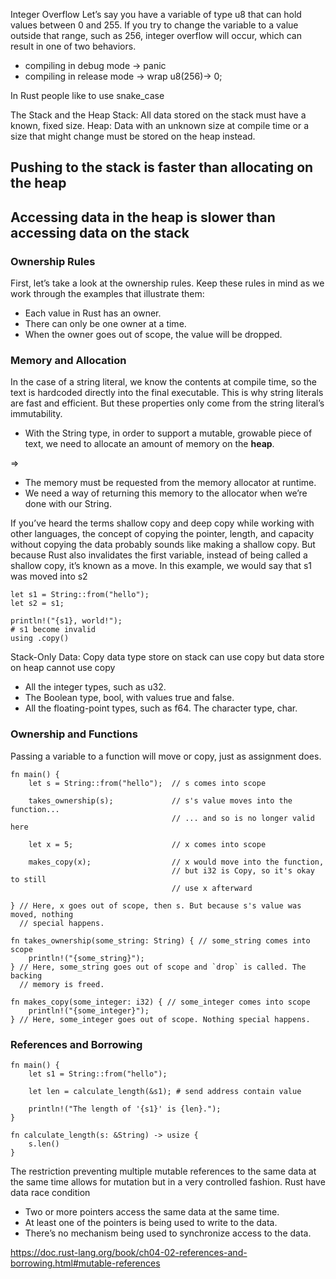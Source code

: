 Integer Overflow
Let’s say you have a variable of type u8 that can hold values between 0 and 255. If you try to change the variable to a value outside that range, such as 256, integer overflow will occur, which can result in one of two behaviors. 

- compiling in debug mode -> panic 
- compiling in release mode -> wrap u8(256)-> 0;

In Rust people like to use snake_case 


The Stack and the Heap
Stack:  All data stored on the stack must have a known, fixed size.
Heap:  Data with an unknown size at compile time or a size that might change must be stored on the heap instead.
## Pushing to the stack is faster than allocating on the heap
## Accessing data in the heap is slower than accessing data on the stack


### Ownership Rules
First, let’s take a look at the ownership rules. Keep these rules in mind as we work through the examples that illustrate them:

- Each value in Rust has an owner.
- There can only be one owner at a time.
- When the owner goes out of scope, the value will be dropped.

### Memory and Allocation
In the case of a string literal, we know the contents at compile time, so the text is hardcoded directly into the final executable. This is why string literals are fast and efficient. But these properties only come from the string literal’s immutability.
- With the String type, in order to support a mutable, growable piece of text, we need to allocate an amount of memory on the __heap__.

=> 
- The memory must be requested from the memory allocator at runtime.
- We need a way of returning this memory to the allocator when we’re done with our String.

If you’ve heard the terms shallow copy and deep copy while working with other languages, the concept of copying the pointer, length, and capacity without copying the data probably sounds like making a shallow copy. But because Rust also invalidates the first variable, instead of being called a shallow copy, it’s known as a move. In this example, we would say that s1 was moved into s2

```
let s1 = String::from("hello");
let s2 = s1;

println!("{s1}, world!");
# s1 become invalid
using .copy()

```
Stack-Only Data: Copy 
data type store on stack can use copy but data store on heap cannot use copy 

- All the integer types, such as u32.
- The Boolean type, bool, with values true and false.
- All the floating-point types, such as f64.
The character type, char.

### Ownership and Functions
Passing a variable to a function will move or copy, just as assignment does.
```
fn main() {
    let s = String::from("hello");  // s comes into scope

    takes_ownership(s);             // s's value moves into the function...
                                    // ... and so is no longer valid here

    let x = 5;                      // x comes into scope

    makes_copy(x);                  // x would move into the function,
                                    // but i32 is Copy, so it's okay to still
                                    // use x afterward

} // Here, x goes out of scope, then s. But because s's value was moved, nothing
  // special happens.

fn takes_ownership(some_string: String) { // some_string comes into scope
    println!("{some_string}");
} // Here, some_string goes out of scope and `drop` is called. The backing
  // memory is freed.

fn makes_copy(some_integer: i32) { // some_integer comes into scope
    println!("{some_integer}");
} // Here, some_integer goes out of scope. Nothing special happens.
```
### References and Borrowing
```
fn main() {
    let s1 = String::from("hello");

    let len = calculate_length(&s1); # send address contain value

    println!("The length of '{s1}' is {len}.");
}

fn calculate_length(s: &String) -> usize {
    s.len()
}
```

The restriction preventing multiple mutable references to the same data at the same time allows for mutation but in a very controlled fashion.
Rust have data race condition 
- Two or more pointers access the same data at the same time.
- At least one of the pointers is being used to write to the data.
- There’s no mechanism being used to synchronize access to the data.

https://doc.rust-lang.org/book/ch04-02-references-and-borrowing.html#mutable-references